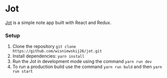 # Jot

[Jot](https://jotnote.now.sh) is a simple note app built with React and Redux.

### Setup

1.  Clone the repository `git clone https://github.com/wisniewskij26/jot.git`
2.  Install dependencies: `yarn install`
3.  Run the Jot in development mode using the command `yarn run dev`
4.  To run a production build use the command `yarn run buld` and then `yarn run start`
